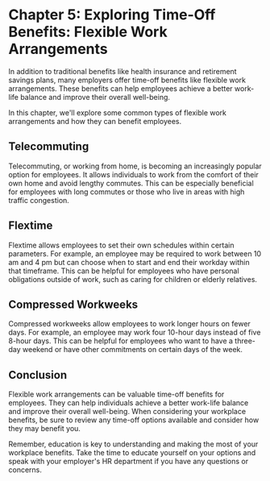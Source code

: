 Chapter 5: Exploring Time-Off Benefits: Flexible Work Arrangements
==================================================================

In addition to traditional benefits like health insurance and retirement savings plans, many employers offer time-off benefits like flexible work arrangements. These benefits can help employees achieve a better work-life balance and improve their overall well-being.

In this chapter, we'll explore some common types of flexible work arrangements and how they can benefit employees.

Telecommuting
-------------

Telecommuting, or working from home, is becoming an increasingly popular option for employees. It allows individuals to work from the comfort of their own home and avoid lengthy commutes. This can be especially beneficial for employees with long commutes or those who live in areas with high traffic congestion.

Flextime
--------

Flextime allows employees to set their own schedules within certain parameters. For example, an employee may be required to work between 10 am and 4 pm but can choose when to start and end their workday within that timeframe. This can be helpful for employees who have personal obligations outside of work, such as caring for children or elderly relatives.

Compressed Workweeks
--------------------

Compressed workweeks allow employees to work longer hours on fewer days. For example, an employee may work four 10-hour days instead of five 8-hour days. This can be helpful for employees who want to have a three-day weekend or have other commitments on certain days of the week.

Conclusion
----------

Flexible work arrangements can be valuable time-off benefits for employees. They can help individuals achieve a better work-life balance and improve their overall well-being. When considering your workplace benefits, be sure to review any time-off options available and consider how they may benefit you.

Remember, education is key to understanding and making the most of your workplace benefits. Take the time to educate yourself on your options and speak with your employer's HR department if you have any questions or concerns.
